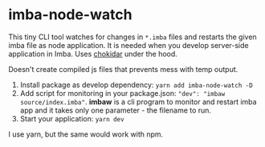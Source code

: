 # imba-node-watch
This tiny CLI tool watches for changes in `*.imba` files and restarts the given imba file as node application. It is needed when you develop server-side application in Imba.
Uses [chokidar](https://github.com/paulmillr/chokidar) under the hood.

Doesn't create compiled js files that prevents mess with temp output.

1. Install package as develop dependency: `yarn add imba-node-watch -D`
2. Add script for monitoring in your package.json: `"dev": "imbaw source/index.imba"`. **imbaw** is a cli program to monitor and restart imba app and it takes only one parameter - the filename to run.
3. Start your application: `yarn dev`

I use yarn, but the same would work with npm.
